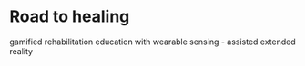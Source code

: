 # Road to healing
 gamified rehabilitation education with wearable sensing - assisted extended reality
